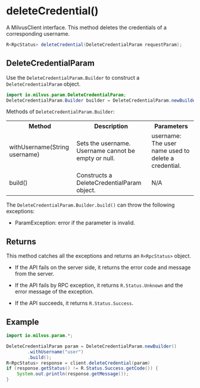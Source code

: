 # deleteCredential()

A MilvusClient interface. This method deletes the credentials of a corresponding username.

```java
R<RpcStatus> deleteCredential(DeleteCredentialParam requestParam);
```

## DeleteCredentialParam

Use the `DeleteCredentialParam.Builder` to construct a `DeleteCredentialParam` object.

```java
import io.milvus.param.DeleteCredentialParam;
DeleteCredentialParam.Builder builder = DeleteCredentialParam.newBuilder();
```

Methods of `DeleteCredentialParam.Builder`:

<table>
    <tr>
        <th>Method</th>
        <th>Description</th>
        <th>Parameters</th>
    </tr>
    <tr>
        <td>withUsername(String username)</td>
        <td>Sets the username. Username cannot be empty or null.</td>
        <td>username: The user name used to delete a credential.</td>
    </tr>
    <tr>
        <td>build()</td>
        <td>Constructs a DeleteCredentialParam object.</td>
        <td>N/A</td>
    </tr>
</table>

The `DeleteCredentialParam.Builder.build()` can throw the following exceptions:

- ParamException: error if the parameter is invalid.

## Returns

This method catches all the exceptions and returns an `R<RpcStatus>` object.

- If the API fails on the server side, it returns the error code and message from the server.

- If the API fails by RPC exception, it returns `R.Status.Unknown` and the error message of the exception.

- If the API succeeds, it returns `R.Status.Success`.

## Example

```java
import io.milvus.param.*;

DeleteCredentialParam param = DeleteCredentialParam.newBuilder()
        .withUsername("user")
        .build();
R<RpcStatus> response = client.deleteCredential(param)
if (response.getStatus() != R.Status.Success.getCode()) {
    System.out.println(response.getMessage());
}
```
